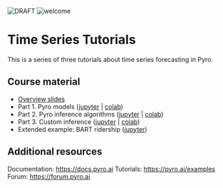 ![DRAFT](https://img.shields.io/badge/status-DRAFT-red.svg)
![welcome](https://img.shields.io/badge/contributions-welcome-green.svg)

# Time Series Tutorials

This is a series of three tutorials about time series forecasting in Pyro.

## Course material

- [Overview slides](https://docs.google.com/presentation/d/1vZFRqvheo_qImvFedxQhNHSwm5vlrG82c2i2sU7dcyE/edit?usp=sharing)
- Part 1. Pyro models ([jupyter](https://github.com/pyro-ppl/sandbox/blob/master/2019-08-time-series/part_i_models.ipynb) | [colab](https://colab.research.google.com/drive/1HJcys3UBDnW9JEA0upwK95WHO29ae1TE))
- Part 2. Pyro inference algorithms ([jupyter](https://github.com/pyro-ppl/sandbox/blob/master/2019-08-time-series/part_ii_inference.ipynb) | [colab](https://colab.research.google.com/drive/1swkQsKzXYsYnwu8LKNCGFjQodNee5onA))
- Part 3. Custom inference ([jupyter](https://github.com/pyro-ppl/sandbox/blob/master/2019-08-time-series/part_iii_custom.ipynb) | [colab](https://colab.research.google.com/drive/1E67iSQKx5QHZqMpMFgdUEOAB8LCCrNLQ))
- Extended example: BART ridership ([jupyter](https://github.com/pyro-ppl/sandbox/blob/master/2019-08-time-series/bart/forecast.ipynb))

## Additional resources

Documentation: https://docs.pyro.ai
Tutorials: https://pyro.ai/examples
Forum: https://forum.pyro.ai
